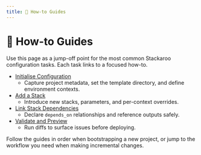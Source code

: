 ```yaml
---
title: 🔧 How-to Guides
---
```


# 🔧 How-to Guides

Use this page as a jump-off point for the most common Stackaroo configuration tasks. Each task links to a focused how-to.

- [Initialise Configuration](./initialise-configuration)
  - Capture project metadata, set the template directory, and define environment contexts.
- [Add a Stack](./add-stack)
  - Introduce new stacks, parameters, and per-context overrides.
- [Link Stack Dependencies](./link-stack-dependencies)
  - Declare `depends_on` relationships and reference outputs safely.
- [Validate and Preview](./validate-and-preview)
  - Run diffs to surface issues before deploying.

Follow the guides in order when bootstrapping a new project, or jump to the workflow you need when making incremental changes.
